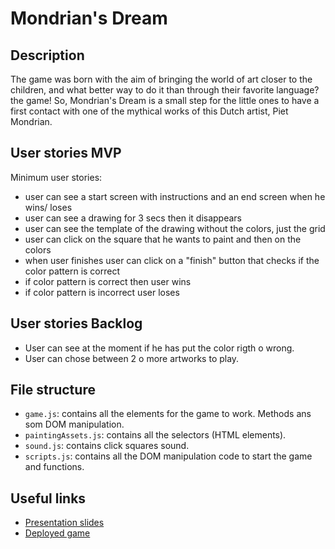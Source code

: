# Mondrian's Dream

<!-- When you finish, add a nice screenshot of your game -->
<!--[<img src="./img/page.png">]()-->

## Description

The game was born with the aim of bringing the world of art closer to the children, and what better way to do it than through their favorite language? the game! So, Mondrian's Dream is a small step for the little ones to have a first contact with one of the mythical works of this Dutch artist, Piet Mondrian.

## User stories MVP

Minimum user stories:

- user can see a start screen with instructions and an end screen when he wins/ loses
- user can see a drawing for 3 secs then it disappears
- user can see the template of the drawing without the colors, just the grid
- user can click on the square that he wants to paint and then on the colors
- when user finishes user can click on a "finish" button that checks if the color pattern is correct
- if color pattern is correct then user wins
- if color pattern is incorrect user loses

## User stories Backlog

- User can see at the moment if he has put the color rigth o wrong.
- User can chose between 2 o more artworks to play.

## File structure

- <code>game.js</code>: contains all the elements for the game to work. Methods ans som DOM manipulation.
- <code>paintingAssets.js</code>: contains all the selectors (HTML elements).
- <code>sound.js</code>: contains click squares sound.
- <code>scripts.js</code>: contains all the DOM manipulation code to start the game and functions.

## Useful links

<!-- When you finish, add these links and commit -->

- [Presentation slides](https://slides.com/paulabertolinros/palette/fullscreen)
- [Deployed game]()
